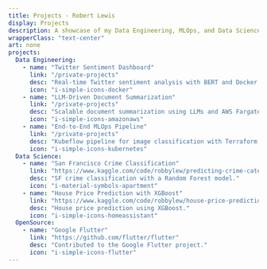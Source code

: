 ```yaml
---
title: Projects - Robert Lewis
display: Projects
description: A showcase of my Data Engineering, MLOps, and Data Science projects.
wrapperClass: "text-center"
art: none
projects:
  Data Engineering:
    - name: "Twitter Sentiment Dashboard"
      link: "/private-projects"
      desc: "Real-time Twitter sentiment analysis with BERT and Docker. (Private Repo)"
      icon: "i-simple-icons-docker"
    - name: "LLM-Driven Document Summarization"
      link: "/private-projects"
      desc: "Scalable document summarization using LLMs and AWS Fargate. (Private Repo)"
      icon: "i-simple-icons-amazonaws"
    - name: "End-to-End MLOps Pipeline"
      link: "/private-projects"
      desc: "Kubeflow pipeline for image classification with Terraform GPU clusters. (Private Repo)"
      icon: "i-simple-icons-kubernetes"
  Data Science:
    - name: "San Francisco Crime Classification"
      link: "https://www.kaggle.com/code/robbylew/predicting-crime-categories-using-random-forest"
      desc: "SF crime classification with a Random Forest model."
      icon: "i-material-symbols-apartment"
    - name: "House Price Prediction with XGBoost"
      link: "https://www.kaggle.com/code/robbylew/house-price-predictions-xgboost"
      desc: "House price prediction using XGBoost."
      icon: "i-simple-icons-homeassistant"
  OpenSource:
    - name: "Google Flutter"
      link: "https://github.com/flutter/flutter"
      desc: "Contributed to the Google Flutter project."
      icon: "i-simple-icons-flutter"
---
```


<!-- @layout-full-width -->
<ListProjects :projects="frontmatter.projects" />

